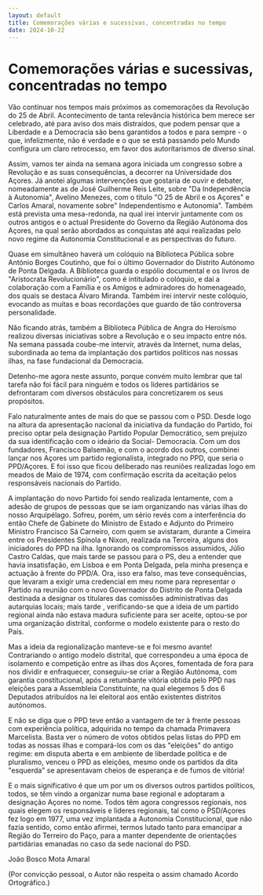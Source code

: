 ```yaml
---
layout: default
title: Comemorações várias e sucessivas, concentradas no tempo
date: 2024-10-22
---
```

# Comemorações várias e sucessivas, concentradas no tempo

Vão continuar nos tempos mais próximos as comemorações da Revolução do 25 de Abril. Acontecimento de tanta relevância histórica bem merece ser celebrado, até para aviso dos mais distraídos, que podem pensar que a Liberdade e a Democracia são bens garantidos a todos e para sempre - o que, infelizmente, não é verdade e o que se está passando pelo Mundo configura um claro retrocesso, em favor dos autoritarismos de diverso sinal. 


Assim, vamos ter ainda na semana agora iniciada um congresso sobre a Revolução e as suas consequências, a decorrer na Universidade dos Açores. Já anotei algumas intervenções que gostaria de ouvir e debater, nomeadamente as de José Guilherme Reis Leite, sobre "Da Independência à Autonomia", Avelino Menezes, com o título "O 25 de Abril e os Açores" e Carlos Amaral, novamente sobre" Independentismo e Autonomia". Também está prevista uma mesa-redonda, na qual irei intervir juntamente com os outros antigos e o actual Presidente do Governo da Região Autónoma dos Açores, na qual serão abordados as conquistas até aqui realizadas pelo novo regime da Autonomia Constitucional e as perspectivas do futuro. 


Quase em simultâneo haverá um colóquio na Biblioteca Pública sobre António Borges Coutinho, que foi o último Governador do Distrito Autónomo de Ponta Delgada. A Biblioteca guarda o espólio documental e os livros de "Aristocrata Revolucionário", como é intitulado o colóquio, e daí a colaboração com a Família e os Amigos e admiradores do homenageado, dos quais se destaca Álvaro Miranda. Também irei intervir neste colóquio, evocando as muitas e boas recordações que guardo de tão controversa personalidade. 


Não ficando atrás, também a Biblioteca Pública de Angra do Heroísmo realizou diversas iniciativas  sobre a Revolução e o seu impacto entre nós. Na semana passada coube-me intervir, através da Internet, numa delas, subordinada ao tema da implantação dos partidos políticos nas nossas ilhas, na fase fundacional da Democracia. 


Detenho-me agora neste assunto, porque convém muito lembrar que tal tarefa não foi fácil para ninguém e todos os líderes partidários se defrontaram com diversos obstáculos para concretizarem os seus propósitos. 


Falo naturalmente antes de mais do que se passou com o PSD. Desde logo na altura da apresentação nacional da iniciativa da fundação do Partido, foi preciso optar pela designação Partido Popular Democrático, sem prejuízo da sua identificação com o ideário da Social- Democracia. Com um dos fundadores, Francisco Balsemão, e com o acordo dos outros, combinei lançar nos Açores um partido regionalista, integrado no PPD, que  seria o PPD/Açores. E foi isso que ficou deliberado nas reuniões realizadas logo em meados de Maio de 1974, com confirmação escrita da aceitação pelos responsáveis nacionais do Partido. 


A implantação do novo Partido foi sendo realizada lentamente, com a adesão de grupos de pessoas que se iam organizando nas várias ilhas do nosso Arquipélago. Sofreu, porém, um sério revés com a interferência do então Chefe de Gabinete do Ministro de Estado e Adjunto do Primeiro Ministro Francisco Sá Carneiro, com quem se avistaram, durante a Cimeira entre os Presidentes Spínola e Nixon, realizada na Terceira, alguns dos iniciadores do PPD na ilha. Ignorando os compromissos assumidos, Júlio Castro Caldas, que mais tarde se passou para o PS, deu a entender que havia insatisfação, em Lisboa e em Ponta Delgada, pela minha presença e actuação à frente do PPD/A. Ora, isso era falso, mas teve consequências, que levaram a exigir uma credencial em meu nome para representar o Partido na reunião com o novo Governador do Distrito de Ponta Delgada destinada a designar os titulares das comissões administrativas das autarquias locais; mais tarde , verificando-se que a ideia de um partido regional ainda não estava madura suficiente para ser aceite, optou-se por uma organização distrital, conforme o modelo existente  para o resto do País. 


Mas a ideia da regionalização manteve-se e foi mesmo avante! Contrariando o antigo modelo distrital, que correspondeu a uma época de isolamento e competição entre as ilhas dos Açores, fomentada de fora para nos dividir e enfraquecer, conseguiu-se criar a Região Autónoma, com garantia constitucional, após a retumbante vitória obtida pelo PPD nas eleições para a Assembleia Constituinte, na qual elegemos 5 dos 6 Deputados atribuídos na lei eleitoral aos então existentes distritos autónomos.  


E não se diga que o PPD teve então a vantagem de ter à frente pessoas com experiência política, adquirida no tempo da chamada Primavera Marcelista. Basta ver o número de votos obtidos pelas listas do PPD em todas as nossas ilhas e compará-los com os das "eleições" do antigo regime: em disputa aberta e em ambiente de liberdade política e de pluralismo, venceu o PPD as eleições, mesmo onde os partidos da dita "esquerda" se apresentavam cheios de esperança e de fumos de vitória! 


E o mais significativo é que um por um os diversos outros partidos políticos, todos, se têm vindo a organizar numa base regional e adoptaram a designação Açores no nome. Todos têm agora congressos regionais, nos quais elegem os responsáveis e líderes regionais, tal como o PSD/Açores fez logo em 1977, uma vez implantada a Autonomia Constitucional, que não fazia sentido, como então afirmei, termos lutado tanto para emancipar a Região do Terreiro do Paço, para a manter dependente de orientações partidárias emanadas no caso da sede nacional do PSD. 


 


João Bosco Mota Amaral 


(Por convicção pessoal, o Autor não respeita o assim chamado Acordo Ortográfico.)